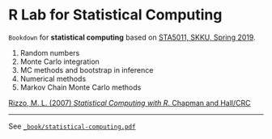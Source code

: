 # R Lab for Statistical Computing

`Bookdown` for **statistical computing** based on [STA5011, SKKU, Spring 2019](https://shb.skku.edu/stat/).

1. Random numbers
2. Monte Carlo integration
3. MC methods and bootstrap in inference
4. Numerical methods
5. Markov Chain Monte Carlo methods

[Rizzo, M. L. (2007) *Statistical Computing with R*. Chapman and Hall/CRC](https://www.amazon.com/gp/product/1584885459/ref=dbs_a_def_rwt_hsch_vapi_taft_p1_i0)

***

See [`_book/statistical-computing.pdf`](https://github.com/ygeunkim/statistical-computing/blob/master/_book/statistical-computing.pdf)
